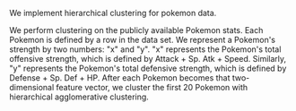 We implement hierarchical clustering for pokemon data.

We perform clustering on the publicly available Pokemon stats. Each Pokemon is defined by a row in the data set. We represent a Pokemon's strength by two numbers: "x" and "y". "x"  represents the Pokemon's total offensive strength, which is defined by Attack + Sp. Atk + Speed. Similarly, "y" represents the Pokemon's total defensive strength, which is defined by Defense + Sp. Def + HP. After each Pokemon becomes that two-dimensional feature vector, we cluster the first 20 Pokemon with hierarchical agglomerative clustering.
